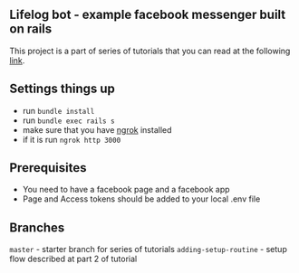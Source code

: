 ## Lifelog bot - example facebook messenger built on rails
This project is a part of series of tutorials that you can
read at the following [link](https://medium.com/@strangeworks/bots-on-rails-part-one-looking-for-an-idea-and-setting-things-up-2e80e6526947#.bjxj8mb5i).

## Settings things up
* run `bundle install`
* run `bundle exec rails s`
* make sure that you have [ngrok](https://ngrok.com) installed
* if it is run `ngrok http 3000`

## Prerequisites
* You need to have a facebook page and a facebook app
* Page and Access tokens should be added to your local .env file

## Branches
`master` - starter branch for series of tutorials
`adding-setup-routine` - setup flow described at part 2 of tutorial
